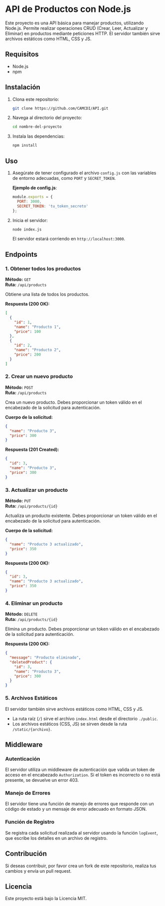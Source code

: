 # API de Productos con Node.js

Este proyecto es una API básica para manejar productos, utilizando Node.js. Permite realizar operaciones CRUD (Crear, Leer, Actualizar y Eliminar) en productos mediante peticiones HTTP. El servidor también sirve archivos estáticos como HTML, CSS y JS.

## Requisitos

- Node.js
- npm

## Instalación

1. Clona este repositorio:
   ```bash
   git clone https://github.com/CAMCDI/API.git
   ```

2. Navega al directorio del proyecto:
   ```bash
   cd nombre-del-proyecto
   ```

3. Instala las dependencias:
   ```bash
   npm install
   ```

## Uso

1. Asegúrate de tener configurado el archivo `config.js` con las variables de entorno adecuadas, como `PORT` y `SECRET_TOKEN`.
   
   **Ejemplo de config.js**:
   ```js
   module.exports = {
     PORT: 3000,
     SECRET_TOKEN: 'tu_token_secreto'
   };
   ```

2. Inicia el servidor:
   ```bash
   node index.js
   ```

   El servidor estará corriendo en `http://localhost:3000`.

## Endpoints

### 1. Obtener todos los productos

**Método:** `GET`  
**Ruta:** `/api/products`

Obtiene una lista de todos los productos.

**Respuesta (200 OK):**
```json
[
  {
    "id": 1,
    "name": "Producto 1",
    "price": 100
  },
  {
    "id": 2,
    "name": "Producto 2",
    "price": 200
  }
]
```

### 2. Crear un nuevo producto

**Método:** `POST`  
**Ruta:** `/api/products`

Crea un nuevo producto. Debes proporcionar un token válido en el encabezado de la solicitud para autenticación.

**Cuerpo de la solicitud:**
```json
{
  "name": "Producto 3",
  "price": 300
}
```

**Respuesta (201 Created):**
```json
{
  "id": 3,
  "name": "Producto 3",
  "price": 300
}
```

### 3. Actualizar un producto

**Método:** `PUT`  
**Ruta:** `/api/products/{id}`

Actualiza un producto existente. Debes proporcionar un token válido en el encabezado de la solicitud para autenticación.

**Cuerpo de la solicitud:**
```json
{
  "name": "Producto 3 actualizado",
  "price": 350
}
```

**Respuesta (200 OK):**
```json
{
  "id": 3,
  "name": "Producto 3 actualizado",
  "price": 350
}
```

### 4. Eliminar un producto

**Método:** `DELETE`  
**Ruta:** `/api/products/{id}`

Elimina un producto. Debes proporcionar un token válido en el encabezado de la solicitud para autenticación.

**Respuesta (200 OK):**
```json
{
  "message": "Producto eliminado",
  "deletedProduct": {
    "id": 3,
    "name": "Producto 3",
    "price": 300
  }
}
```

### 5. Archivos Estáticos

El servidor también sirve archivos estáticos como HTML, CSS y JS.

- La ruta raíz (`/`) sirve el archivo `index.html` desde el directorio `./public`.
- Los archivos estáticos (CSS, JS) se sirven desde la ruta `/static/{archivo}`.

## Middleware

### Autenticación

El servidor utiliza un middleware de autenticación que valida un token de acceso en el encabezado `Authorization`. Si el token es incorrecto o no está presente, se devuelve un error 403.

### Manejo de Errores

El servidor tiene una función de manejo de errores que responde con un código de estado y un mensaje de error adecuado en formato JSON.

### Función de Registro

Se registra cada solicitud realizada al servidor usando la función `logEvent`, que escribe los detalles en un archivo de registro.

## Contribución

Si deseas contribuir, por favor crea un fork de este repositorio, realiza tus cambios y envía un pull request.

## Licencia

Este proyecto está bajo la Licencia MIT.
